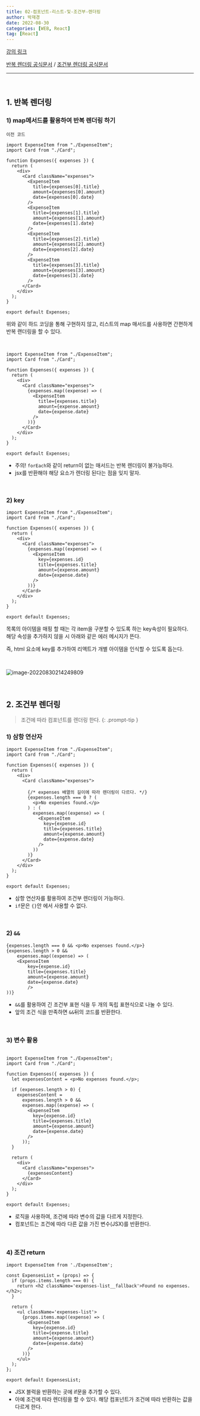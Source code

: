 ```yaml
---
title: 02-컴포넌트-리스트-및-조건부-렌더링
author: 박재경
date: 2022-08-30
categories: [WEB, React]
tag: [React]
---
```


[강의 링크](https://www.udemy.com/course/best-react)

[반복 렌더링 공식문서](https://ko.reactjs.org/docs/lists-and-keys.html#rendering-multiple-components)  /  [조건부 렌더링 공식문서](https://ko.reactjs.org/docs/conditional-rendering.html#gatsby-focus-wrapper)

---

<br>

## 1. 반복 렌더링

### 1) map메서드를 활용하여 반복 렌더링 하기 

`이전 코드`

```react
import ExpenseItem from "./ExpenseItem";
import Card from "./Card";

function Expenses({ expenses }) {
  return (
    <div>
      <Card className="expenses">
        <ExpenseItem
          title={expenses[0].title}
          amount={expenses[0].amount}
          date={expenses[0].date}
        />
        <ExpenseItem
          title={expenses[1].title}
          amount={expenses[1].amount}
          date={expenses[1].date}
        />
        <ExpenseItem
          title={expenses[2].title}
          amount={expenses[2].amount}
          date={expenses[2].date}
        />
        <ExpenseItem
          title={expenses[3].title}
          amount={expenses[3].amount}
          date={expenses[3].date}
        />
      </Card>
    </div>
  );
}

export default Expenses;

```

위와 같이 하드 코딩을 통해 구현하지 않고, 리스트의 map 매서드를 사용하면 간편하게 반복 랜더링을 할 수 있다.

<br>

```react
import ExpenseItem from "./ExpenseItem";
import Card from "./Card";

function Expenses({ expenses }) {
  return (
    <div>
      <Card className="expenses">
        {expenses.map((expense) => (
          <ExpenseItem
            title={expenses.title}
            amount={expense.amount}
            date={expense.date}
          />
        ))}
      </Card>
    </div>
  );
}

export default Expenses;
```

- 주의! `forEach`와 같이 return이 없는 매서드는 반복 렌더링이 불가능하다.
- jsx를 반환해야 해당 요소가 렌더링 된다는 점을 잊지 말자.

<br>

### 2) key

```react
import ExpenseItem from "./ExpenseItem";
import Card from "./Card";

function Expenses({ expenses }) {
  return (
    <div>
      <Card className="expenses">
        {expenses.map((expense) => (
          <ExpenseItem
            key={expenses.id}
            title={expenses.title}
            amount={expense.amount}
            date={expense.date}
          />
        ))}
      </Card>
    </div>
  );
}

export default Expenses;
```

목록의 아이템을 매핑 할 때는 각 item을 구분할 수 있도록 하는 key속성이 필요하다. 해당 속성을 추가하지 않을 시 아래와 같은 에러 메시지가 뜬다. 

즉, html 요소에 key를 추가하여 리액트가 개별 아이템을 인식할 수 있도록 돕는다. 

<br>

![image-20220830214249809](https://raw.githubusercontent.com/JaeKP/image_repo/main/img/image-20220830214249809.png)

<br>

## 2. 조건부 렌더링

> 조건에 따라 컴포넌트를 렌더링 한다. 
{: .prompt-tip }

### 1) 삼항 연산자

```react
import ExpenseItem from "./ExpenseItem";
import Card from "./Card";

function Expenses({ expenses }) {
  return (
    <div>
      <Card className="expenses">
          
        {/* expenses 배열의 길이에 따라 렌더링이 다르다. */}
        {expenses.length === 0 ? (
          <p>No expenses found.</p>
        ) : (
          expenses.map((expense) => (
            <ExpenseItem
              key={expense.id}
              title={expenses.title}
              amount={expense.amount}
              date={expense.date}
            />
          ))
        )}
      </Card>
    </div>
  );
}

export default Expenses;
```

- 삼항 연산자를 활용하여 조건부 렌더링이 가능하다. 
- `if`문은 `{}`안 에서 사용할 수 없다. 

<br>

### 2) `&&`

```react
{expenses.length === 0 && <p>No expenses found.</p>}
{expenses.length > 0 &&
    expenses.map((expense) => (
    <ExpenseItem
        key={expense.id}
        title={expenses.title}
        amount={expense.amount}
        date={expense.date}
        />
))}
```

- `&&`를 활용하여 긴 조건부 표현 식을 두 개의 독립 표현식으로 나눌 수 있다. 
- 앞의 조건 식을 만족하면 `&&`뒤의 코드를 반환한다. 

<br>

### 3) 변수 활용

```react

import ExpenseItem from "./ExpenseItem";
import Card from "./Card";

function Expenses({ expenses }) {
  let expensesContent = <p>No expenses found.</p>;

  if (expenses.length > 0) {
    expensesContent =
      expenses.length > 0 &&
      expenses.map((expense) => (
        <ExpenseItem
          key={expense.id}
          title={expenses.title}
          amount={expense.amount}
          date={expense.date}
        />
      ));
  }

  return (
    <div>
      <Card className="expenses">
        {expensesContent}
      </Card>
    </div>
  );
}

export default Expenses;

```

- 로직을 사용하여, 조건에 따라 변수의 값을 다르게 지정한다. 
- 컴포넌트는 조건에 따라 다른 값을 가진 변수(JSX)를 반환한다. 

<br>

### 4) 조건 return 

```react
import ExpenseItem from './ExpenseItem';

const ExpensesList = (props) => {
  if (props.items.length === 0) {
    return <h2 className='expenses-list__fallback'>Found no expenses.</h2>;
  }

  return (
    <ul className='expenses-list'>
      {props.items.map((expense) => (
        <ExpenseItem
          key={expense.id}
          title={expense.title}
          amount={expense.amount}
          date={expense.date}
        />
      ))}
    </ul>
  );
};

export default ExpensesList;
```

- JSX 블럭을 반환하는 곳에 if문을 추가할 수 있다. 
- 아예 조건에 따라 렌더링을 할 수 있다. 해당 컴포넌트가 조건에 따라 반환하는 값을 다르게 한다.

<br>